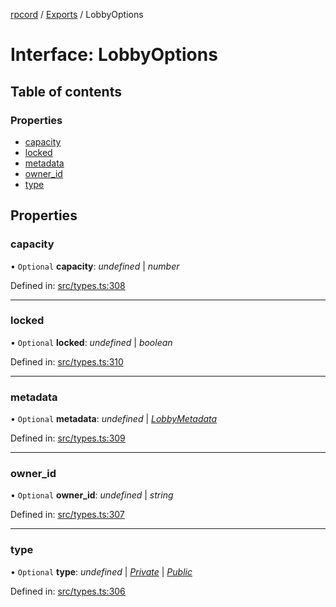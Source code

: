 [rpcord](../README.md) / [Exports](../modules.md) / LobbyOptions

# Interface: LobbyOptions

## Table of contents

### Properties

- [capacity](lobbyoptions.md#capacity)
- [locked](lobbyoptions.md#locked)
- [metadata](lobbyoptions.md#metadata)
- [owner\_id](lobbyoptions.md#owner_id)
- [type](lobbyoptions.md#type)

## Properties

### capacity

• `Optional` **capacity**: *undefined* \| *number*

Defined in: [src/types.ts:308](https://github.com/DjDeveloperr/RPCord/blob/43e46ce/src/types.ts#L308)

___

### locked

• `Optional` **locked**: *undefined* \| *boolean*

Defined in: [src/types.ts:310](https://github.com/DjDeveloperr/RPCord/blob/43e46ce/src/types.ts#L310)

___

### metadata

• `Optional` **metadata**: *undefined* \| [*LobbyMetadata*](lobbymetadata.md)

Defined in: [src/types.ts:309](https://github.com/DjDeveloperr/RPCord/blob/43e46ce/src/types.ts#L309)

___

### owner\_id

• `Optional` **owner\_id**: *undefined* \| *string*

Defined in: [src/types.ts:307](https://github.com/DjDeveloperr/RPCord/blob/43e46ce/src/types.ts#L307)

___

### type

• `Optional` **type**: *undefined* \| [*Private*](../enums/lobbytype.md#private) \| [*Public*](../enums/lobbytype.md#public)

Defined in: [src/types.ts:306](https://github.com/DjDeveloperr/RPCord/blob/43e46ce/src/types.ts#L306)
